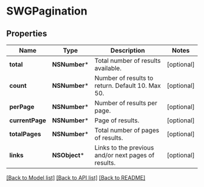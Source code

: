# SWGPagination

## Properties
Name | Type | Description | Notes
------------ | ------------- | ------------- | -------------
**total** | **NSNumber*** | Total number of results available. | [optional] 
**count** | **NSNumber*** | Number of results to return. Default 10. Max 50. | [optional] 
**perPage** | **NSNumber*** | Number of results per page. | [optional] 
**currentPage** | **NSNumber*** | Page of results. | [optional] 
**totalPages** | **NSNumber*** | Total number of pages of results. | [optional] 
**links** | **NSObject*** | Links to the previous and/or next pages of results. | [optional] 

[[Back to Model list]](../README.md#documentation-for-models) [[Back to API list]](../README.md#documentation-for-api-endpoints) [[Back to README]](../README.md)


